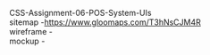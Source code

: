 CSS-Assignment-06-POS-System-UIs
<br>
sitemap -https://www.gloomaps.com/T3hNsCJM4R
<br>
wireframe -
<br>
mockup -
